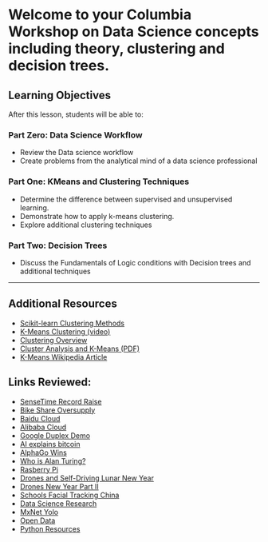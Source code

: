 # Welcome to your Columbia Workshop on Data Science concepts including theory, clustering and decision trees.

## Learning Objectives

After this lesson, students will be able to:

### Part Zero: Data Science Workflow
- Review the Data science workflow
- Create problems from the analytical mind of a data science professional

### Part One: KMeans and Clustering Techniques
- Determine the difference between supervised and unsupervised learning.
- Demonstrate how to apply k-means clustering.
- Explore additional clustering techniques

### Part Two: Decision Trees
- Discuss the Fundamentals of Logic conditions with Decision trees and additional techniques

---

## Additional Resources
- [Scikit-learn Clustering Methods](http://scikit-learn.org/stable/modules/clustering.html)
- [K-Means Clustering (video)](https://www.youtube.com/watch?v=0MQEt10e4NM)
- [Clustering Overview](http://www.holehouse.org/mlclass/13_Clustering.html)
- [Cluster Analysis and K-Means (PDF)](http://www-users.cs.umn.edu/~kumar/dmbook/ch8.pdf)
- [K-Means Wikipedia Article](http://en.wikipedia.org/wiki/K-means_clustering)

## Links Reviewed:
- [SenseTime Record Raise](https://techcrunch.com/2018/05/30/even-more-money-for-senstime-ai-china/)
- [Bike Share Oversupply](https://www.theatlantic.com/photo/2018/03/bike-share-oversupply-in-china-huge-piles-of-abandoned-and-broken-bicycles/556268/)
- [Baidu Cloud](https://cloud.baidu.com/)
- [Alibaba Cloud](https://www.alibabacloud.com/product/machine-learning?spm=a3c0i.7911826.1097638.dnavproductsh9.7905737bMdko5P)
- [Google Duplex Demo](https://www.youtube.com/watch?v=bd1mEm2Fy08)
- [AI explains bitcoin](https://www.youtube.com/watch?v=tBRWJzAjkjk)
- [AlphaGo Wins](https://www.theatlantic.com/technology/archive/2016/03/the-invisible-opponent/475611/)
- [Who is Alan Turing?](https://en.wikipedia.org/wiki/Alan_Turing)
- [Rasberry Pi](https://www.raspberrypi.org/)
- [Drones and Self-Driving Lunar New Year](https://medium.com/syncedreview/china-celebrates-lunar-new-year-with-ai-aadd24639281)
- [Drones New Year Part II](https://www.youtube.com/watch?v=-M154bg7sE8)
- [Schools Facial Tracking China](https://www.businessinsider.com/china-school-facial-recognition-technology-2018-5)
- [Data Science Research](https://arxiv.org/)
- [MxNet Yolo](https://github.com/zhreshold/mxnet-yolo)
- [Open Data](bit.ly/opendatasets)
- [Python Resources](https://github.com/davidyakobovitch/python_data_science_resources)
